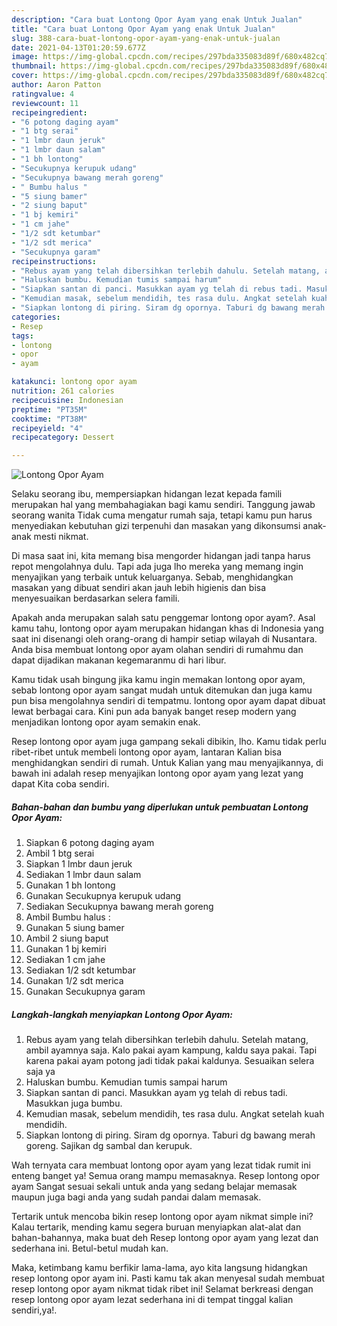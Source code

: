 ```yaml
---
description: "Cara buat Lontong Opor Ayam yang enak Untuk Jualan"
title: "Cara buat Lontong Opor Ayam yang enak Untuk Jualan"
slug: 388-cara-buat-lontong-opor-ayam-yang-enak-untuk-jualan
date: 2021-04-13T01:20:59.677Z
image: https://img-global.cpcdn.com/recipes/297bda335083d89f/680x482cq70/lontong-opor-ayam-foto-resep-utama.jpg
thumbnail: https://img-global.cpcdn.com/recipes/297bda335083d89f/680x482cq70/lontong-opor-ayam-foto-resep-utama.jpg
cover: https://img-global.cpcdn.com/recipes/297bda335083d89f/680x482cq70/lontong-opor-ayam-foto-resep-utama.jpg
author: Aaron Patton
ratingvalue: 4
reviewcount: 11
recipeingredient:
- "6 potong daging ayam"
- "1 btg serai"
- "1 lmbr daun jeruk"
- "1 lmbr daun salam"
- "1 bh lontong"
- "Secukupnya kerupuk udang"
- "Secukupnya bawang merah goreng"
- " Bumbu halus "
- "5 siung bamer"
- "2 siung baput"
- "1 bj kemiri"
- "1 cm jahe"
- "1/2 sdt ketumbar"
- "1/2 sdt merica"
- "Secukupnya garam"
recipeinstructions:
- "Rebus ayam yang telah dibersihkan terlebih dahulu. Setelah matang, ambil ayamnya saja. Kalo pakai ayam kampung, kaldu saya pakai. Tapi karena pakai ayam potong jadi tidak pakai kaldunya. Sesuaikan selera saja ya"
- "Haluskan bumbu. Kemudian tumis sampai harum"
- "Siapkan santan di panci. Masukkan ayam yg telah di rebus tadi. Masukkan juga bumbu."
- "Kemudian masak, sebelum mendidih, tes rasa dulu. Angkat setelah kuah mendidih."
- "Siapkan lontong di piring. Siram dg opornya. Taburi dg bawang merah goreng. Sajikan dg sambal dan kerupuk."
categories:
- Resep
tags:
- lontong
- opor
- ayam

katakunci: lontong opor ayam 
nutrition: 261 calories
recipecuisine: Indonesian
preptime: "PT35M"
cooktime: "PT38M"
recipeyield: "4"
recipecategory: Dessert

---
```



![Lontong Opor Ayam](https://img-global.cpcdn.com/recipes/297bda335083d89f/680x482cq70/lontong-opor-ayam-foto-resep-utama.jpg)

Selaku seorang ibu, mempersiapkan hidangan lezat kepada famili merupakan hal yang membahagiakan bagi kamu sendiri. Tanggung jawab seorang  wanita Tidak cuma mengatur rumah saja, tetapi kamu pun harus menyediakan kebutuhan gizi terpenuhi dan masakan yang dikonsumsi anak-anak mesti nikmat.

Di masa  saat ini, kita memang bisa mengorder hidangan jadi tanpa harus repot mengolahnya dulu. Tapi ada juga lho mereka yang memang ingin menyajikan yang terbaik untuk keluarganya. Sebab, menghidangkan masakan yang dibuat sendiri akan jauh lebih higienis dan bisa menyesuaikan berdasarkan selera famili. 



Apakah anda merupakan salah satu penggemar lontong opor ayam?. Asal kamu tahu, lontong opor ayam merupakan hidangan khas di Indonesia yang saat ini disenangi oleh orang-orang di hampir setiap wilayah di Nusantara. Anda bisa membuat lontong opor ayam olahan sendiri di rumahmu dan dapat dijadikan makanan kegemaranmu di hari libur.

Kamu tidak usah bingung jika kamu ingin memakan lontong opor ayam, sebab lontong opor ayam sangat mudah untuk ditemukan dan juga kamu pun bisa mengolahnya sendiri di tempatmu. lontong opor ayam dapat dibuat lewat berbagai cara. Kini pun ada banyak banget resep modern yang menjadikan lontong opor ayam semakin enak.

Resep lontong opor ayam juga gampang sekali dibikin, lho. Kamu tidak perlu ribet-ribet untuk membeli lontong opor ayam, lantaran Kalian bisa menghidangkan sendiri di rumah. Untuk Kalian yang mau menyajikannya, di bawah ini adalah resep menyajikan lontong opor ayam yang lezat yang dapat Kita coba sendiri.

<!--inarticleads1-->

##### Bahan-bahan dan bumbu yang diperlukan untuk pembuatan Lontong Opor Ayam:

1. Siapkan 6 potong daging ayam
1. Ambil 1 btg serai
1. Siapkan 1 lmbr daun jeruk
1. Sediakan 1 lmbr daun salam
1. Gunakan 1 bh lontong
1. Gunakan Secukupnya kerupuk udang
1. Sediakan Secukupnya bawang merah goreng
1. Ambil  Bumbu halus :
1. Gunakan 5 siung bamer
1. Ambil 2 siung baput
1. Gunakan 1 bj kemiri
1. Sediakan 1 cm jahe
1. Sediakan 1/2 sdt ketumbar
1. Gunakan 1/2 sdt merica
1. Gunakan Secukupnya garam




<!--inarticleads2-->

##### Langkah-langkah menyiapkan Lontong Opor Ayam:

1. Rebus ayam yang telah dibersihkan terlebih dahulu. Setelah matang, ambil ayamnya saja. Kalo pakai ayam kampung, kaldu saya pakai. Tapi karena pakai ayam potong jadi tidak pakai kaldunya. Sesuaikan selera saja ya
1. Haluskan bumbu. Kemudian tumis sampai harum
1. Siapkan santan di panci. Masukkan ayam yg telah di rebus tadi. Masukkan juga bumbu.
1. Kemudian masak, sebelum mendidih, tes rasa dulu. Angkat setelah kuah mendidih.
1. Siapkan lontong di piring. Siram dg opornya. Taburi dg bawang merah goreng. Sajikan dg sambal dan kerupuk.




Wah ternyata cara membuat lontong opor ayam yang lezat tidak rumit ini enteng banget ya! Semua orang mampu memasaknya. Resep lontong opor ayam Sangat sesuai sekali untuk anda yang sedang belajar memasak maupun juga bagi anda yang sudah pandai dalam memasak.

Tertarik untuk mencoba bikin resep lontong opor ayam nikmat simple ini? Kalau tertarik, mending kamu segera buruan menyiapkan alat-alat dan bahan-bahannya, maka buat deh Resep lontong opor ayam yang lezat dan sederhana ini. Betul-betul mudah kan. 

Maka, ketimbang kamu berfikir lama-lama, ayo kita langsung hidangkan resep lontong opor ayam ini. Pasti kamu tak akan menyesal sudah membuat resep lontong opor ayam nikmat tidak ribet ini! Selamat berkreasi dengan resep lontong opor ayam lezat sederhana ini di tempat tinggal kalian sendiri,ya!.

